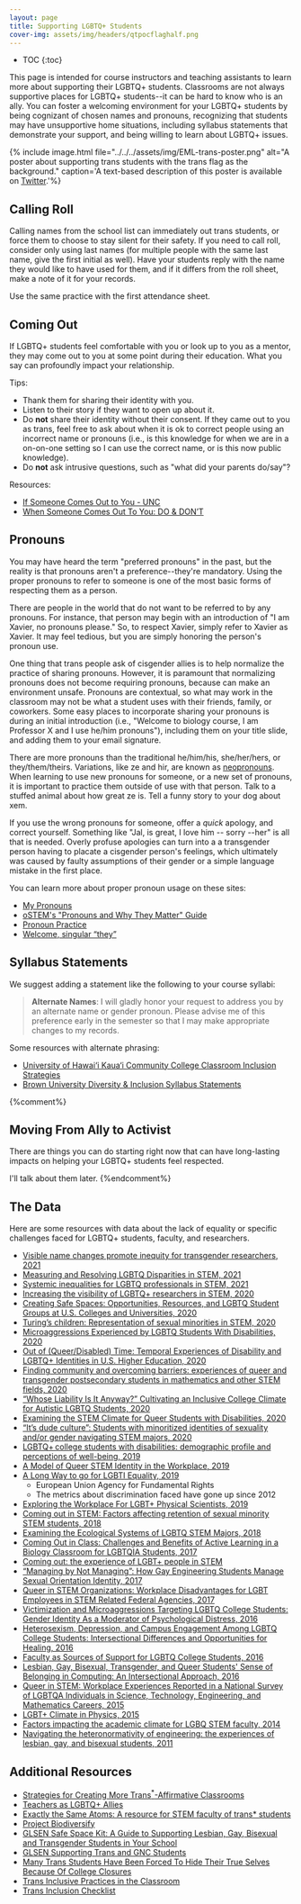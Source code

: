 ```yaml
---
layout: page
title: Supporting LGBTQ+ Students
cover-img: assets/img/headers/qtpocflaghalf.png
---
```


* TOC
{:toc}

This page is intended for course instructors and teaching assistants to learn
more about supporting their LGBTQ+ students.
Classrooms are not always supportive places for LGBTQ+ students--it can be
hard to know who is an ally.
You can foster a welcoming environment for your LGBTQ+ students by being
cognizant of chosen names and pronouns, recognizing that students may have
unsupportive home situations, including syllabus statements that demonstrate
your support, and being willing to learn about LGBTQ+ issues.

{% include image.html file="../../../assets/img/EML-trans-poster.png"
alt="A poster about supporting trans students with the trans flag as the
background." caption='A text-based description of this poster is available
on <a href="https://twitter.com/EmLedd1/status/1234812260515749889">Twitter</a>.'%}

## Calling Roll

Calling names from the school list can immediately out trans students, or
force them to choose to stay silent for their safety.
If you need to call roll, consider only using last names (for multiple people
with the same last name, give the first initial as well).
Have your students reply with the name they would like to have used for them,
and if it differs from the roll sheet, make a note of it for your records.

Use the same practice with the first attendance sheet.

## Coming Out

If LGBTQ+ students feel comfortable with you or look up to you as a mentor, they
may come out to you at some point during their education.
What you say can profoundly impact your relationship.

Tips:
- Thank them for sharing their identity with you.
- Listen to their story if they want to open up about it.
- Do **not** share their identity without their consent. If they came out to
you as trans, feel free to ask about when it is ok to correct people using an
incorrect name or pronouns (i.e., is this knowledge for when we are in a
on-on-one setting so I can use the correct name, or is this now public
knowledge).
- Do **not** ask intrusive questions, such as "what did your parents do/say"?

Resources:
- [If Someone Comes Out to You - UNC](https://lgbtq.unc.edu/programs/education/safe-zone-training/guidelines-safe-zone-allies/if-someone-comes-out-you)
- [When Someone Comes Out To You: DO & DON’T](https://www.itspronouncedmetrosexual.com/2016/04/when-someone-comes-out-to-you-do-dont/)

## Pronouns

You may have heard the term "preferred pronouns" in the past, but the reality
is that pronouns aren't a preference--they're mandatory.
Using the proper pronouns to refer to someone is one of the most basic forms of
respecting them as a person.

There are people in the world that do not want to be referred to by any
pronouns.
For instance, that person may begin with an introduction of "I am Xavier,
no pronouns please."
So, to respect Xavier, simply refer to Xavier as Xavier.
It may feel tedious, but you are simply honoring the person's pronoun use.

One thing that trans people ask of cisgender allies is to help normalize the
practice of sharing pronouns.
However, it is paramount that normalizing pronouns does not become requiring
pronouns, because can make an environment unsafe.
Pronouns are contextual, so what may work in the classroom may not be what a
student uses with their friends, family, or coworkers.
Some easy places to incorporate sharing your pronouns is during an initial
introduction (i.e., "Welcome to biology course, I am Professor X and I use
he/him pronouns"), including them on your title slide, and adding them to
your email signature.

There are more pronouns than the traditional he/him/his, she/her/hers, or
they/them/theirs.
Variations, like ze and hir, are known as
[neopronouns](https://intercultural.uncg.edu/wp-content/uploads/Neopronouns-Explained-UNCG-Intercultural-Engagement.pdf).
When learning to use new pronouns for someone, or a new set of pronouns,
it is important to practice them outside of use with that person.
Talk to a stuffed animal about how great ze is.
Tell a funny story to your dog about xem.

If you use the wrong pronouns for someone, offer a *quick* apology, and
correct yourself.
Something like "Jal, is great, I love him -- sorry --her" is all that is
needed.
Overly profuse apologies can turn into a a transgender person having to
placate a cisgender person's feelings, which ultimately was caused by faulty
assumptions of their gender or a simple language mistake in the first place.

You can learn more about proper pronoun usage on these sites:
- [My Pronouns](https://www.mypronouns.org/how)
- [oSTEM's "Pronouns and Why They Matter" Guide](https://ostem.blob.core.windows.net/webfiles/Resources/ostem_pronounguide_legal.pdf)
- [Pronoun Practice](https://www.practicewithpronouns.com/#/?_k=hmoxlh)
- [Welcome, singular “they”](https://apastyle.apa.org/blog/singular-they)

## Syllabus Statements

We suggest adding a statement like the following to your course syllabi:

> **Alternate Names**: I will gladly honor your request to address you by an
> alternate name or gender pronoun.
> Please advise me of this preference early in the semester so that I may make
> appropriate changes to my records.

Some resources with alternate phrasing:
- [University of Hawai‘i Kaua‘i Community College Classroom Inclusion Strategies](https://www.kauai.hawaii.edu/classroom-inclusion-strategies)
- [Brown University Diversity & Inclusion Syllabus Statements](https://www.brown.edu/sheridan/teaching-learning-resources/inclusive-teaching/statements)

{%comment%}
## Moving From Ally to Activist

There are things you can do starting right now that can have long-lasting
impacts on helping your LGBTQ+ students feel respected.

I'll talk about them later.
{%endcomment%}

## The Data

Here are some resources with data about the lack of equality or specific
challenges faced for LGBTQ+ students, faculty, and researchers.

- [Visible name changes promote inequity for transgender researchers, 2021](https://doi.org/10.1371/journal.pbio.3001104)
- [Measuring and Resolving LGBTQ Disparities in STEM, 2021](https://www.freemanlab.org/s/2020_Freeman_PIBBS.pdf)
- [Systemic inequalities for LGBTQ professionals in STEM, 2021](https://doi.org/10.1126/sciadv.abe0933)
- [Increasing the visibility of LGBTQ+ researchers in STEM, 2020](https://doi.org/10.1016/S0140-6736(20)32626-X)
- [Creating Safe Spaces: Opportunities, Resources, and LGBTQ Student Groups at U.S. Colleges and Universities, 2020](https://doi.org/10.1177/2378023120971472)
- [Turing’s children: Representation of sexual minorities in STEM, 2020](https://doi.org/10.1371/journal.pone.0241596)
- [Microaggressions Experienced by LGBTQ Students With Disabilities, 2020](https://doi.org/10.1080/19496591.2020.1835669)
- [Out of (Queer/Disabled) Time: Temporal Experiences of Disability and LGBTQ+ Identities in U.S. Higher Education, 2020](https://doi.org/10.14288/ce.v11i16.186495)
- [Finding community and overcoming barriers: experiences of queer and transgender postsecondary students in mathematics and other STEM fields, 2020](https://doi.org/10.1007/s13394-020-00356-5)
- [“Whose Liability Is It Anyway?” Cultivating an Inclusive College Climate for Autistic LGBTQ Students, 2020](https://doi.org/10.1177/1555458919897942)
- [Examining the STEM Climate for Queer Students with Disabilities, 2020](https://www.researchgate.net/profile/Ryan_Miller39/publication/334654579_Examining_the_STEM_Climate_for_Queer_Students_with_Disabilities/links/5d38737b299bf1995b47110b/Examining-the-STEM-Climate-for-Queer-Students-with-Disabilities.pdf)
- [“It’s dude culture”: Students with minoritized identities of sexuality and/or gender navigating STEM majors, 2020](http://doi.org/10.1037/dhe0000171)
- [LGBTQ+ college students with disabilities: demographic profile and perceptions of well-being, 2019](https://doi.org/10.1080/19361653.2019.1706686)
- [A Model of Queer STEM Identity in the Workplace, 2019](https://doi.org/10.1080/00918369.2019.1610632)
- [A Long Way to go for LGBTI Equality, 2019](https://fra.europa.eu/en/publication/2020/eu-lgbti-survey-results)
    - European Union Agency for Fundamental Rights
    - The metrics about discrimination faced have gone up since 2012
- [Exploring the Workplace For LGBT+ Physical Scientists, 2019](https://www.rsc.org/globalassets/04-campaigning-outreach/campaigning/lgbt-report/lgbt-report_web.pdf)
- [Coming out in STEM: Factors affecting retention of sexual minority STEM students, 2018](http://doi.org/10.1126/sciadv.aao6373)
- [Examining the Ecological Systems of LGBTQ STEM Majors, 2018](http://doi.org/10.1615/JWomenMinorScienEng.2017018836)
- [Coming Out in Class: Challenges and Benefits of Active Learning in a Biology Classroom for LGBTQIA Students, 2017](https://doi.org/10.1187/cbe.16-01-0074)
- [Coming out: the experience of LGBT+ people in STEM](https://doi.org/10.1186/s13059-017-1198-y)
- [“Managing by Not Managing”: How Gay Engineering Students Manage Sexual Orientation Identity, 2017](http://doi.org/10.1353/csd.2017.0029)
- [Queer in STEM Organizations: Workplace Disadvantages for LGBT Employees in STEM Related Federal Agencies, 2017](https://doi.org/10.3390/socsci6010012)
- [Victimization and Microaggressions Targeting LGBTQ College Students: Gender Identity As a Moderator of Psychological Distress, 2016](https://doi.org/10.1080/15313204.2016.1263816)
- [Heterosexism, Depression, and Campus Engagement Among LGBTQ College Students: Intersectional Differences and Opportunities for Healing, 2016](https://doi.org/10.1080/00918369.2016.1242333)
- [Faculty as Sources of Support for LGBTQ College Students, 2016](https://doi.org/10.1080/87567555.2015.1078275)
- [Lesbian, Gay, Bisexual, Transgender, and Queer Students' Sense of Belonging in Computing: An Intersectional Approach, 2016](http://doi.org/10.1109/MCSE.2016.45)
- [Queer in STEM: Workplace Experiences Reported in a National Survey of LGBTQA Individuals in Science, Technology, Engineering, and Mathematics Careers, 2015](https://doi.org/10.1080/00918369.2015.1078632)
- [LGBT+ Climate in Physics, 2015](https://www.aps.org/programs/lgbt/index.cfm)
- [Factors impacting the academic climate for LGBQ STEM faculty, 2014](https://doi.org/10.1615/JWomenMinorScienEng.2014007429)
- [Navigating the heteronormativity of engineering: the experiences of lesbian, gay, and bisexual students, 2011](https://doi.org/10.1080/19378629.2010.545065)

## Additional Resources
- [Strategies for Creating More Trans<sup>\*</sup>-Affirmative Classrooms](https://www.insidehighered.com/advice/2018/10/12/how-create-affirming-experiences-college-trans-students-opinion)
- [Teachers as LGBTQ+ Allies](https://www.accreditedschoolsonline.org/education-teaching-degree/lgbtq-youth/)
- [Exactly the Same Atoms: A resource for STEM faculty of trans* students](https://exactlythesameatoms.wixsite.com/exactlythesameatoms)
- [Project Biodiversify](https://projectbiodiversify.org/)
- [GLSEN Safe Space Kit: A Guide to Supporting Lesbian, Gay, Bisexual and Transgender Students in Your School](https://www.glsen.org/sites/default/files/GLSEN%20Safe%20Space%20Kit.pdf)
- [GLSEN Supporting Trans and GNC Students](https://www.glsen.org/supporting-trans-and-gnc-students)
- [Many Trans Students Have Been Forced To Hide Their True Selves Because Of College Closures](https://www.buzzfeednews.com/article/mollyhensleyclancy/coronavirus-college-closures-trans-students)
- [Trans Inclusive Practices in the Classroom](https://www.nyu.edu/life/global-inclusion-and-diversity/learning-and-development/toolkits/trans-inclusive-classrooms.html)
- [Trans Inclusion Checklist](https://lgbtqia.gatech.edu/sites/default/files/images/trans_inclusion_tips_final.pdf)
